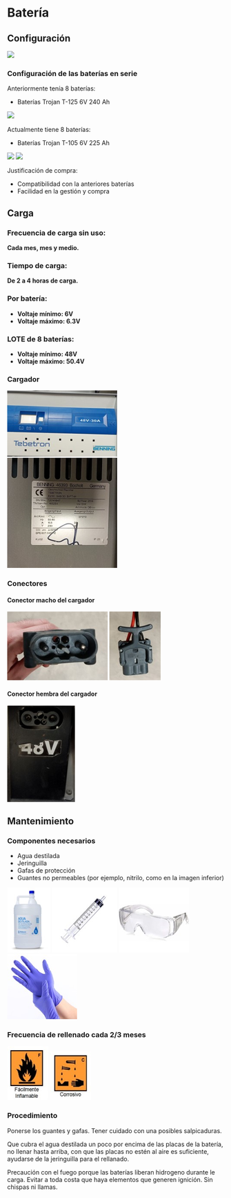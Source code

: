 # Batería


## Configuración

![](img/bateria/bateria-configuración-serie.jpg)

### Configuración de las baterías en serie

Anteriormente tenía 8 baterías:
- Baterías Trojan T-125 6V 240 Ah

![](img/bateria/bateria-configuración-bateria-vieja.jpg)

Actualmente tiene 8 baterías:
- Baterías Trojan T-105 6V 225 Ah

![](img/bateria/bateria-configuración-bateria-nueva.png)
![](img/bateria/bateria-configuración-etiqueta-bateria-nueva.jpg)

Justificación de compra:
- Compatibilidad con la anteriores baterías
- Facilidad en la gestión y compra

## Carga

### Frecuencia de carga sin uso: 
**Cada mes, mes y medio.**
### Tiempo de carga: 
**De 2 a 4 horas de carga.**
### Por batería:
- **Voltaje mínimo: 6V**
- **Voltaje máximo: 6.3V**
### LOTE de 8 baterías:
- **Voltaje mínimo: 48V**
- **Voltaje máximo: 50.4V**

### Cargador

![](img/bateria/bateria-carga-cargador-frontal.jpg)
![](img/bateria/bateria-carga-cargador-trasera.jpg)

### Conectores

#### Conector macho del cargador
![](img/bateria/bateria-carga-cargador-conector-macho-vista-1.jpg)
![](img/bateria/bateria-carga-cargador-conector-macho-vista-2.jpg)
#### Conector hembra del cargador
![](img/bateria/bateria-carga-conectar-hembra-coche.jpg)

## Mantenimiento

### Componentes necesarios
- Agua destilada
- Jeringuilla
- Gafas de protección
- Guantes no permeables (por ejemplo, nitrilo, como en la imagen inferior)

![](img/bateria/bateria-mantenimiento-agua-destilada.jpg)
![](img/bateria/bateria-mantenimiento-jeringuilla.jpg)
![](img/bateria/bateria-mantenimiento-gafas-proteccion.jpg)
![](img/bateria/bateria-mantenimiento-guantes.jpg)

### Frecuencia de rellenado cada 2/3 meses

![](img/bateria/bateria-mantenimiento-infamable.jpg)
![](img/bateria/bateria-mantenimiento-corrosivo.jpg)

### Procedimiento
Ponerse los guantes y gafas. Tener cuidado con una posibles salpicaduras. 

Que cubra el agua destilada un poco por encima de las placas de la batería, 
no llenar hasta arriba, con que las placas no estén al aire es suficiente, ayudarse de la jeringuilla para el rellanado.

Precaución con el fuego porque las baterías liberan hidrogeno durante le carga. Evitar a toda costa que haya elementos que generen ignición. Sin chispas ni llamas. 